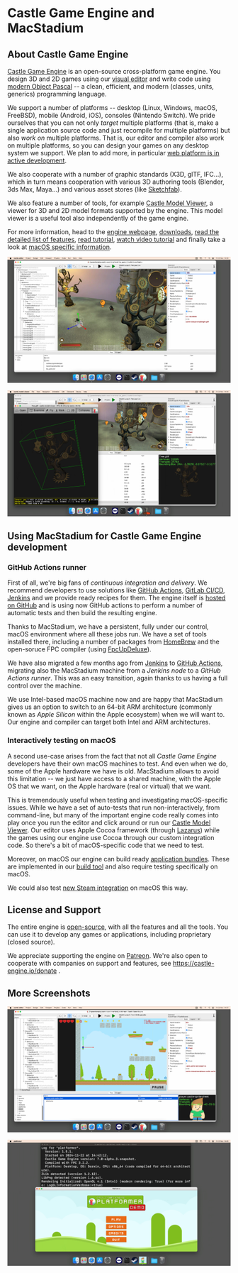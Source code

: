 # Castle Game Engine and MacStadium

## About Castle Game Engine

[Castle Game Engine](https://castle-engine.io/) is an open-source cross-platform game engine. You design 3D and 2D games using our [visual editor](https://castle-engine.io/editor) and write code using [modern Object Pascal](https://castle-engine.io/why_pascal) -- a clean, efficient, and modern (classes, units, generics) programming language.

We support a number of platforms -- desktop (Linux, Windows, macOS, FreeBSD), mobile (Android, iOS), consoles (Nintendo Switch). We pride ourselves that you can not only _target_ multiple platforms (that is, make a single application source code and just recompile for multiple platforms) but also _work on_ multiple platforms. That is, our editor and compiler also work on multiple platforms, so you can design your games on any desktop system we support. We plan to add more, in particular [web platform is in active development](https://castle-engine.io/web).

We also cooperate with a number of graphic standards (X3D, glTF, IFC...), which in turn means cooperation with various 3D authoring tools (Blender, 3ds Max, Maya...) and various asset stores (like [Sketchfab](https://castle-engine.io/sketchfab)).

We also feature a number of tools, for example [Castle Model Viewer](https://castle-engine.io/castle-model-viewer), a viewer for 3D and 2D model formats supported by the engine. This model viewer is a useful tool also independently of the game engine.

For more information, head to the [engine webpage](https://castle-engine.io/), [downloads](https://castle-engine.io/download), [read the detailed list of features](https://castle-engine.io/features), [read tutorial](https://castle-engine.io/bad_chess), [watch video tutorial](https://www.youtube.com/watch?v=xvAmuPD4PrU) and finally take a look at [macOS specific information](https://castle-engine.io/macos).

![FPS game on macOS](images/mac_fps_game_1.png)

![FPS game on macOS](images/mac_fps_game_2.png)

## Using MacStadium for Castle Game Engine development

### GitHub Actions runner

First of all, we're big fans of _continuous integration and delivery_. We recommend developers to use solutions like [GitHub Actions](https://castle-engine.io/github_actions), [GitLab CI/CD](https://castle-engine.io/gitlab_ci), [Jenkins](https://castle-engine.io/jenkins) and we provide ready recipes for them. The engine itself is [hosted on GitHub](https://github.com/castle-engine/castle-engine/) and is using now GitHub actions to perform a number of automatic tests and then build the resulting engine.

Thanks to MacStadium, we have a persistent, fully under our control, macOS environment where all these jobs run. We have a set of tools installed there, including a number of packages from [HomeBrew](https://brew.sh/) and the open-soruce FPC compiler (using [FpcUpDeluxe](https://castle-engine.io/fpcupdeluxe)).

We have also migrated a few months ago from [Jenkins](https://www.jenkins.io/) to [GitHub Actions](https://docs.github.com/en/actions), migrating also the MacStadium machine from a _Jenkins node_ to a _GitHub Actions runner_. This was an easy transition, again thanks to us having a full control over the machine.

We use Intel-based macOS machine now and are happy that MacStadium gives us an option to switch to an 64-bit ARM architecture (commonly known as _Apple Silicon_ within the Apple ecosystem) when we will want to. Our engine and compiler can target both Intel and ARM architectures.

### Interactively testing on macOS

A second use-case arises from the fact that not all _Castle Game Engine_ developers have their own macOS machines to test. And even when we do, some of the Apple hardware we have is old. MacStadium allows to avoid this limitation -- we just have access to a shared machine, with the Apple OS that we want, on the Apple hardware (real or virtual) that we want.

This is tremendously useful when testing and investigating macOS-specific issues. While we have a set of auto-tests that run non-interactively, from command-line, but many of the important engine code really comes into play once you run the editor and click around or run our [Castle Model Viewer](https://castle-engine.io/castle-model-viewer). Our editor uses Apple Cocoa framework (through [Lazarus](https://www.lazarus-ide.org/)) while the games using our engine use Cocoa through our custom integration code. So there's a bit of macOS-specific code that we need to test.

Moreover, on macOS our engine can build ready [application bundles](https://castle-engine.io/macos#_macos_application_bundles). These are implemented in our [build tool](https://castle-engine.io/build_tool) and also require testing specifically on macOS.

We could also test [new Steam integration](https://castle-engine.io/steam) on macOS this way.

## License and Support

The entire engine is [open-source](https://castle-engine.io/license), with all the features and all the tools. You can use it to develop any games or applications, including proprietary (closed source).

We appreciate supporting the engine on [Patreon](https://www.patreon.com/castleengine). We're also open to cooperate with companies on support and features, see https://castle-engine.io/donate .

## More Screenshots

![Platformer game on macOS](images/mac_platformer_1.png)

![Platformer game on macOS](images/mac_platformer_2.png)